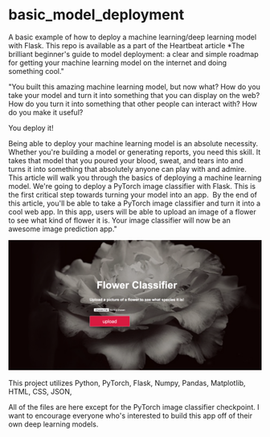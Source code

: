 # basic_model_deployment
A basic example of how to deploy a machine learning/deep learning model with Flask. This repo is available as a part of the Heartbeat article *The brilliant beginner's guide to model deployment: a clear and simple roadmap for getting your machine learning model on the internet and doing something cool." 

"You built this amazing machine learning model, but now what?
How do you take your model and turn it into something that you can display on the web? How do you turn it into something that other people can interact with? How do you make it useful?

You deploy it!

Being able to deploy your machine learning model is an absolute necessity. Whether you're building a model or generating reports, you need this skill.  It takes that model that you poured your blood, sweat, and tears into and turns it into something that absolutely anyone can play with and admire.
This article will walk you through the basics of deploying a machine learning model. We're going to deploy a PyTorch image classifier with Flask. This is the first critical step towards turning your model into an app. 
By the end of this article, you'll be able to take a PyTorch image classifier and turn it into a cool web app. In this app, users will be able to upload an image of a flower to see what kind of flower it is. Your image classifier will now be an awesome image prediction app."

![flask_classifier_final.png](flask_classifier_final.png)

This project utilizes Python, PyTorch, Flask, Numpy, Pandas, Matplotlib, HTML, CSS, JSON, 

All of the files are here except for the PyTorch image classifier checkpoint. I want to encourage everyone who's interested to build this app off of their own deep learning models.
